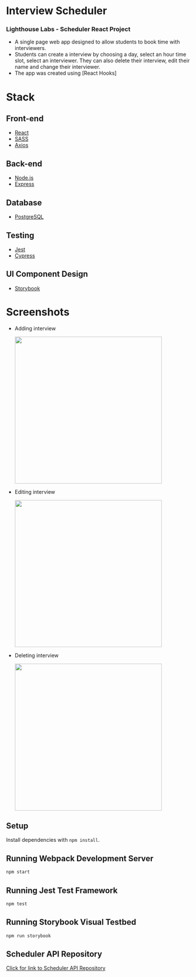 # Interview Scheduler

### Lighthouse Labs - Scheduler React Project

- A single page web app designed to allow students to book time with interviewers.
- Students can create a interview by choosing a day, select an hour time slot, select an interviewer. They can also delete their interview, edit their name and change their interviewer.
- The app was created using [React Hooks]

# Stack

## Front-end

- [React](https://reactjs.org/)
- [SASS](https://sass-lang.com/)
- [Axios](https://github.com/axios/axios)

## Back-end

- [Node.js](https://nodejs.org/)
- [Express](https://expressjs.com/)

## Database

- [PostgreSQL](https://www.postgresql.org/)

## Testing

- [Jest](https://jestjs.io/)
- [Cypress](https://www.cypress.io/)

## UI Component Design

- [Storybook](https://storybook.js.org/)

# Screenshots

- Adding interview

  <img src="https://s3-us-west-2.amazonaws.com/reactv2/figures/527d7057-e5bb-4c51-82f9-784be7017d7b.gif" width="400" height="auto"/>

- Editing interview

  <img src="https://s3-us-west-2.amazonaws.com/reactv2/figures/9efcde3d-fc2b-4b07-a5d8-27165716f517.gif" width="400" height="auto"/>

- Deleting interview

  <img src="https://s3-us-west-2.amazonaws.com/reactv2/figures/613fda24-b343-43a5-8c5a-5e5f09da1d74.gif" width="400" height="auto" />


## Setup

Install dependencies with `npm install`.

## Running Webpack Development Server

```sh
npm start
```

## Running Jest Test Framework

```sh
npm test
```

## Running Storybook Visual Testbed

```sh
npm run storybook
```

## Scheduler API Repository

[Click for link to Scheduler API Repository](https://github.com/educastroa/scheduler-api?organization=educastroa&organization=educastroa)